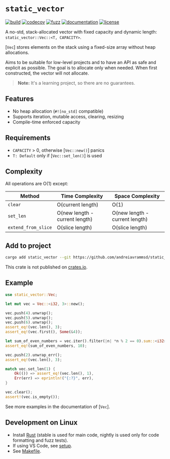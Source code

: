 # `static_vector`

[![build](https://github.com/andreiavrammsd/static_vector.rs/workflows/CI/badge.svg)](https://github.com/andreiavrammsd/static_vector.rs/actions/workflows/ci.yml)
[![codecov](https://codecov.io/gh/andreiavrammsd/static_vector.rs/graph/badge.svg?token=pCcpya0mZC)](https://codecov.io/gh/andreiavrammsd/static_vector.rs)
[![fuzz](https://github.com/andreiavrammsd/static_vector.rs/workflows/FUZZ/badge.svg)](https://github.com/andreiavrammsd/static_vector.rs/actions/workflows/fuzz.yml)
[![documentation](https://github.com/andreiavrammsd/static_vector.rs/workflows/DOC/badge.svg)](https://andreiavrammsd.github.io/static_vector.rs/)
[![license](https://img.shields.io/badge/License-MIT-blue.svg)](https://opensource.org/licenses/MIT)

A no-std, stack-allocated vector with fixed capacity and dynamic length: `static_vector::Vec::<T, CAPACITY>`.

[`Vec`] stores elements on the stack using a fixed-size array without heap allocations.

Aims to be suitable for low-level projects and to have an API as safe and explicit as possible.
The goal is to allocate only when needed. When first constructed, the vector will not allocate.

> **Note:** It's a learning project, so there are no guarantees.

## Features

- No heap allocation (`#![no_std]` compatible)
- Supports iteration, mutable access, clearing, resizing
- Compile-time enforced capacity

## Requirements
- `CAPACITY` > 0, otherwise [`Vec::new()`] panics 
- `T: Default` only if [`Vec::set_len()`] is used

## Complexity

All operations are O(1) except:

| Method      | Time Complexity                            | Space Complexity                |
|-----------------------|----------------------------------|---------------------------------|
| `clear`               | O(current length)                | O(1)                            |
| `set_len`             | O(new length - current length)   | O(new length - current length)  |
| `extend_from_slice`   | O(slice length)                  | O(slice length)                 |

## Add to project

```bash
cargo add static_vector --git https://github.com/andreiavrammsd/static_vector.rs
```

This crate is not published on [crates.io](https://crates.io/).

## Example

```rust
use static_vector::Vec;

let mut vec = Vec::<i32, 3>::new();

vec.push(4).unwrap();
vec.push(5).unwrap();
vec.push(6).unwrap();
assert_eq!(vec.len(), 3);
assert_eq!(vec.first(), Some(&4));

let sum_of_even_numbers = vec.iter().filter(|n| *n % 2 == 0).sum::<i32>();
assert_eq!(sum_of_even_numbers, 10);

vec.push(2).unwrap_err();
assert_eq!(vec.len(), 3);

match vec.set_len(1) {
    Ok(()) => assert_eq!(vec.len(), 1),
    Err(err) => eprintln!("{:?}", err),
}

vec.clear();
assert!(vec.is_empty());
```

See more examples in the documentation of [`Vec`].

## Development on Linux

* Install [Rust](https://www.rust-lang.org/tools/install) (stable is used for main code, nightly is used only for code formatting and fuzz tests).
* If using VS Code, see [setup](https://github.com/andreiavrammsd/static_vector.rs/tree/master/.vscode).
* See [Makefile](https://github.com/andreiavrammsd/static_vector.rs/blob/master/Makefile).
